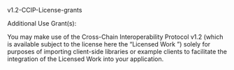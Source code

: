 v1.2-CCIP-License-grants

Additional Use Grant(s):

You may make use of the Cross-Chain Interoperability Protocol v1.2 (which is available subject to the license here the “Licensed Work ”) solely for purposes of importing client-side libraries or example clients to facilitate the integration of the Licensed Work into your application.